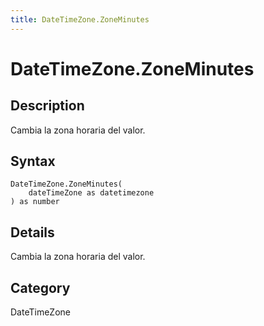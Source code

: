 ```yaml
---
title: DateTimeZone.ZoneMinutes
---
```


# DateTimeZone.ZoneMinutes


## Description

Cambia la zona horaria del valor.


## Syntax

```powerquery
DateTimeZone.ZoneMinutes(
    dateTimeZone as datetimezone
) as number
```


## Details

Cambia la zona horaria del valor.



## Category
DateTimeZone

